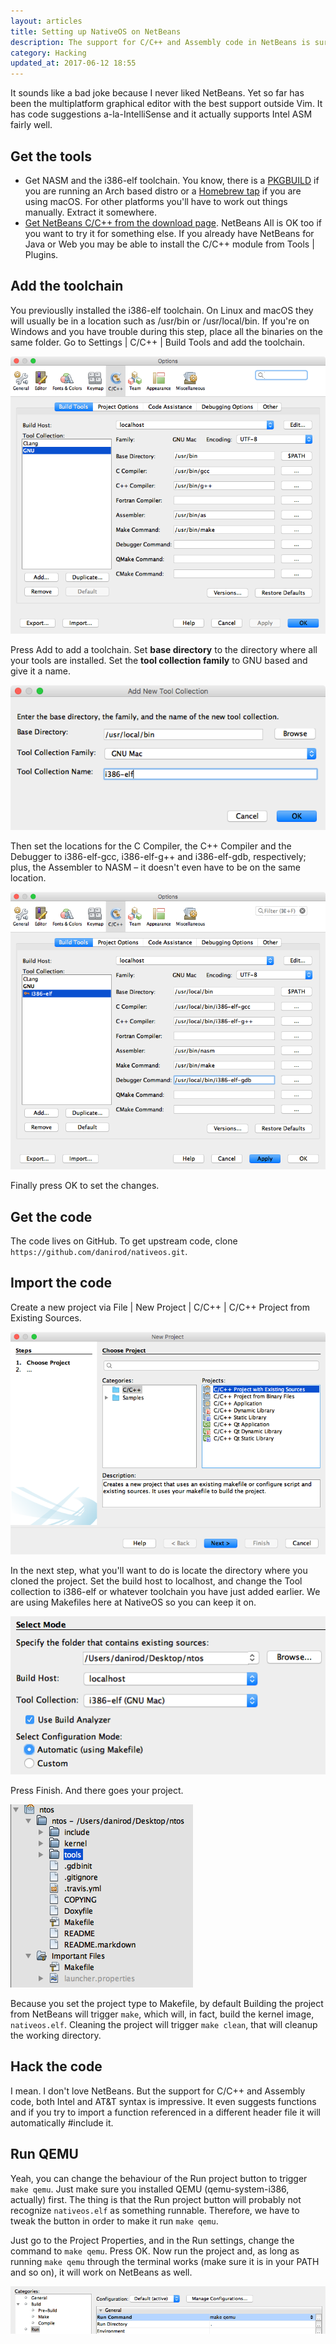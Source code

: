```yaml
---
layout: articles
title: Setting up NativeOS on NetBeans
description: The support for C/C++ and Assembly code in NetBeans is surprisingly well. If you want to hack NativeOS but you are afraid of more powerful tools such as Vim, NetBeans has features that makes it easy to start developing on any platform using a point and click user interface.
category: Hacking
updated_at: 2017-06-12 18:55
---
```


It sounds like a bad joke because I never liked NetBeans. Yet so far has been the multiplatform graphical editor with the best support outside Vim. It has code suggestions a-la-IntelliSense and it actually supports Intel ASM fairly well.

## Get the tools

* Get NASM and the i386-elf toolchain. You know, there is a [PKGBUILD][1] if you are running an Arch based distro or a [Homebrew tap][2] if you are using macOS. For other platforms you'll have to work out things manually. Extract it somewhere.
* [Get NetBeans C/C++ from the download page][3]. NetBeans All is OK too if you want to try it for something else. If you already have NetBeans for Java or Web you may be able to install the C/C++ module from Tools &#124; Plugins.

## Add the toolchain

You previouslly installed the i386-elf toolchain. On Linux and macOS they will usually be in a location such as /usr/bin or /usr/local/bin. If you're on Windows and you have trouble during this step, place all the binaries on the same folder. Go to Settings &#124; C/C++ &#124; Build Tools and add the toolchain.

![Toolchain](/assets/STATIC/NetBeans/01_Toolchain.png)

Press Add to add a toolchain. Set **base directory** to the directory where all your tools are installed. Set the **tool collection family** to GNU based and give it a name.

![New toolchain](/assets/STATIC/NetBeans/02_AddToolchain.png)

Then set the locations for the C Compiler, the C++ Compiler and the Debugger to i386-elf-gcc, i386-elf-g++ and i386-elf-gdb, respectively; plus, the Assembler to NASM – it doesn't even have to be on the same location.

![New toolchain is set](/assets/STATIC/NetBeans/03_ToolchainAdded.png)

Finally press OK to set the changes.

## Get the code

The code lives on GitHub. To get upstream code, clone `https://github.com/danirod/nativeos.git`.

## Import the code

Create a new project via File &#124; New Project &#124; C/C++ &#124; C/C++ Project from Existing Sources.

![Create a new project.](/assets/STATIC/NetBeans/04_NewProject.png)

In the next step, what you'll want to do is locate the directory where you cloned the project. Set the build host to localhost, and change the Tool collection to i386-elf or whatever toolchain you have just  added earlier. We are using Makefiles here at NativeOS so you can keep it on.

![Create a new project.](/assets/STATIC/NetBeans/05_ImportProject.png)

Press Finish. And there goes your project.

![Your new project](/assets/STATIC/NetBeans/06_YourProject.png)

Because you set the project type to Makefile, by default Building the project from NetBeans will trigger `make`, which will, in fact, build the kernel image, `nativeos.elf`. Cleaning the project will trigger `make clean`, that will cleanup the working directory.

## Hack the code

I mean. I don't love NetBeans. But the support for C/C++ and Assembly code, both Intel and AT&T syntax is impressive. It even suggests functions and if you try to import a function referenced in a different header file it will automatically #include it.

## Run QEMU

Yeah, you can change the behaviour of the Run project button to trigger `make qemu`. Just make sure you installed QEMU (qemu-system-i386, actually) first. The thing is that the Run project button will probably not recognize `nativeos.elf` as something runnable. Therefore, we have to tweak the button in order to make it run `make qemu`.

Just go to the Project Properties, and in the Run settings, change the command to `make qemu`. Press OK. Now run the project and, as long as running `make qemu` through the terminal works (make sure it is in your PATH and so on), it will work on NetBeans as well.

![Running the project.](/assets/STATIC/NetBeans/07_RunProject.png)

[1]: pkgbuild-i386-elf-toolchain
[2]: https://github.com/nativeos/homebrew-i386-elf-toolchain
[3]: https://netbeans.org/downloads/
